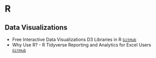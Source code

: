 # R

## Data Visualizations
- Free Interactive Data Visualizations D3 Libraries in R [`GitHub`](https://youtu.be/ZyyvTsnfGrY)
- Why Use R? - R Tidyverse Reporting and Analytics for Excel Users [`GitHub`](https://youtu.be/jn_3N_o2d6Q)
